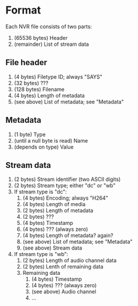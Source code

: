 # Format
Each NVR file consists of two parts:

1. (65536 bytes) Header
1. (remainder) List of stream data

## File header

1. (4 bytes) Filetype ID; always "SAYS"
1. (32 bytes) ???
1. (128 bytes) Filename
1. (4 bytes) Length of metadata
1. (see above) List of metadata; see "Metadata"

## Metadata

1. (1 byte) Type
1. (until a null byte is read) Name
1. (depends on type) Value

## Stream data

1. (2 bytes) Stream identifier (two ASCII digits)
1. (2 bytes) Stream type; either "dc" or "wb"
1. If stream type is "dc":
   1. (4 bytes) Encoding; always "H264"
   1. (4 bytes) Length of media
   1. (2 bytes) Length of metadata
   1. (2 bytes) ???
   1. (4 bytes) Timestamp
   1. (4 bytes) ??? (always zero)
   1. (4 bytes) Length of metadata? again?
   1. (see above) List of metadata; see "Metadata"
   1. (see above) Stream data
1. If stream type is "wb":
   1. (2 bytes) Length of audio channel data
   1. (2 bytes) Lenth of remaining data
   1. Remaining data
      1. (4 bytes) Timestamp
	  1. (4 bytes) ??? (always zero)
	  1. (see above) Audio channel
	  1. ...

